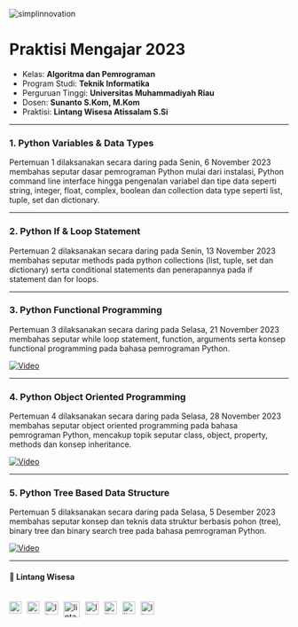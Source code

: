 ![simplinnovation](https://1.bp.blogspot.com/-wStk0VZDfMk/YCC0GIRPrDI/AAAAAAAAAGc/1yj7IOUedvoeO1CuCxq7ETLW0FqXni6mwCLcBGAsYHQ/s320/logotext.png)

# __Praktisi Mengajar 2023__

- Kelas: __Algoritma dan Pemrograman__
- Program Studi: __Teknik Informatika__
- Perguruan Tinggi: __Universitas Muhammadiyah Riau__
- Dosen: __Sunanto S.Kom, M.Kom__
- Praktisi: __Lintang Wisesa Atissalam S.Si__

<hr/>

### 1. Python Variables & Data Types

Pertemuan 1 dilaksanakan secara daring pada Senin, 6 November 2023 membahas seputar dasar pemrograman Python mulai dari instalasi, Python command line interface hingga pengenalan variabel dan tipe data seperti string, integer, float, complex, boolean dan collection data type seperti list, tuple, set dan dictionary. 

<hr/>

### 2. Python If & Loop Statement

Pertemuan 2 dilaksanakan secara daring pada Senin, 13 November 2023 membahas seputar methods pada python collections (list, tuple, set dan dictionary) serta conditional statements dan penerapannya pada if statement dan for loops. 

<hr/>

### 3. Python Functional Programming

Pertemuan 3 dilaksanakan secara daring pada Selasa, 21 November 2023 membahas seputar while loop statement, function, arguments serta konsep functional programming pada bahasa pemrograman Python.

[![Video](https://img.youtube.com/vi/_AJKJclzYGk/0.jpg)](https://youtu.be/_AJKJclzYGk)

<hr/>

### 4. Python Object Oriented Programming

Pertemuan 4 dilaksanakan secara daring pada Selasa, 28 November 2023 membahas seputar object oriented programming pada bahasa pemrograman Python, mencakup topik seputar class, object, property, methods dan konsep inheritance.

[![Video](https://img.youtube.com/vi/akkB5KpxcjM/0.jpg)](https://youtu.be/akkB5KpxcjM)

<hr/>

### 5. Python Tree Based Data Structure

Pertemuan 5 dilaksanakan secara daring pada Selasa, 5 Desember 2023 membahas seputar konsep dan teknis data struktur berbasis pohon (tree), binary tree dan binary search tree pada bahasa pemrograman Python.

[![Video](https://img.youtube.com/vi/ib-e7Tpdt-g/0.jpg)](https://youtu.be/ib-e7Tpdt-g)

<hr/>

#### 🍔 Lintang Wisesa

<br>

<a href="mailto: lintangwisesa@ymail.com">
  <img align="left" style="margin-right:10px" alt="lintang ymail" width="22px" src="https://camo.githubusercontent.com/b6e5ff081d7552ec05656de193794847e14d47ad/68747470733a2f2f732e79696d672e636f6d2f63762f61706976322f6d79632f6d61696c2f4d61696c5f694f535f6170705f69636f6e2e706e67" />
</a>

<a href="https://web.facebook.com/lintangbagus/">
  <img align="left" style="margin-right:10px" alt="lintang facebook" width="22px" src="https://camo.githubusercontent.com/a461898d72dd9f4c8c526dfcca9dfdc8a8c69605/68747470733a2f2f75706c6f61642e77696b696d656469612e6f72672f77696b6970656469612f636f6d6d6f6e732f7468756d622f352f35312f46616365626f6f6b5f665f6c6f676f5f253238323031392532392e7376672f3130323470782d46616365626f6f6b5f665f6c6f676f5f253238323031392532392e7376672e706e67" />
</a>

<a href="https://twitter.com/Lintang_Wisesa">
  <img style="margin-right:10px" align="left" alt="lintang twitter" width="24px" src="https://camo.githubusercontent.com/b6943877f3d8a1269974b9f820388403ee2b1978/68747470733a2f2f332e62702e626c6f6773706f742e636f6d2f2d4e786f754d6d7a32624f592f54385f61633937636573492f41414141414141414767302f65337659315f62646e62452f73313630302f547769747465722b6c6f676f2b323031322e706e67" />
</a>

<a href="https://www.youtube.com/user/lintangbagus">
  <img style="margin-right:10px" align="left" alt="lintang youtube" width="29px" src="https://www.pinclipart.com/picdir/big/55-557137_a-quiet-drifter-takes-a-janitorial-job-at.png" />
</a>

<a href="https://www.linkedin.com/in/lintangwisesa/">
  <img style="margin-right:10px" align="left" alt="lintang linkedin" width="24px" src="https://camo.githubusercontent.com/0d70d8c72e2f45755511d6799489dc49d0e325f0/68747470733a2f2f692e70696e696d672e636f6d2f6f726967696e616c732f63652f30392f33632f63653039336337323134616433353762623636356366643266363661386236622e706e67" />
</a>

<a href="https://github.com/LintangWisesa">
  <img style="margin-right:10px" align="left" alt="lintang github" width="23px" src="https://cdn-icons-png.flaticon.com/512/25/25231.png" />
</a>

<a href="https://www.hackster.io/lintangwisesa">
  <img style="margin-right:10px" align="left" alt="lintang hackster" width="23px" src="https://user-images.githubusercontent.com/10383395/49821324-358fa080-fda0-11e8-8b00-def2a67fc598.png" />
</a>

<a href="https://lintangwisesa.github.io/me/">
  <img style="margin-right:10px" align="left" alt="lintang bio" width="24px" src="https://avatars2.githubusercontent.com/u/30064213?s=460&u=6640a1c3d5c1892283e1c273006755de8d32fa59&v=4" />
</a>